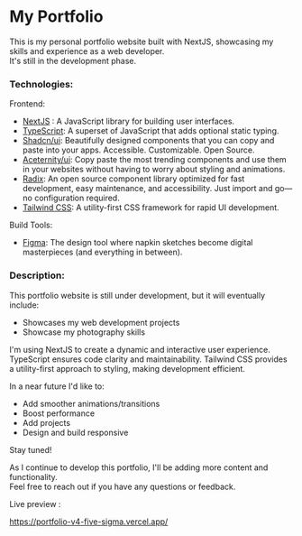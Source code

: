 # My Portfolio
This is my personal portfolio website built with NextJS, showcasing my skills and experience as a web developer. <br/>
It's still in the development phase.

### Technologies:

Frontend:
- [NextJS](https://reactjs.org/) : A JavaScript library for building user interfaces.
- [TypeScript](https://www.typescriptlang.org/): A superset of JavaScript that adds optional static typing.
- [Shadcn/ui](https://ui.shadcn.com/): Beautifully designed components that you can copy and paste into your apps. Accessible. Customizable. Open Source.
- [Aceternity/ui](https://ui.aceternity.com/): Copy paste the most trending components and use them in your websites without having to worry about styling and animations.
- [Radix](https://www.radix-ui.com/): An open source component library optimized for fast development, easy maintenance, and accessibility. Just import and go—no configuration required.
- [Tailwind CSS](https://tailwindcss.com/): A utility-first CSS framework for rapid UI development.

Build Tools:

- [Figma](https://www.figma.com/): The design tool where napkin sketches become digital masterpieces (and everything in between).

### Description:

This portfolio website is still under development, but it will eventually include:

- Showcases my web development projects
- Showcase my photography skills


I'm using NextJS to create a dynamic and interactive user experience.
TypeScript ensures code clarity and maintainability.
Tailwind CSS provides a utility-first approach to styling, making development efficient.

In a near future I'd like to:

- Add smoother animations/transitions
- Boost performance
- Add projects
- Design and build responsive


Stay tuned!

As I continue to develop this portfolio, I'll be adding more content and functionality. <br/>
Feel free to reach out if you have any questions or feedback.

Live preview :

https://portfolio-v4-five-sigma.vercel.app/



[//]: # (![]&#40;./screenshot.jpg&#41;)
[//]: # (![]&#40;./screenshot.jpg&#41;)
